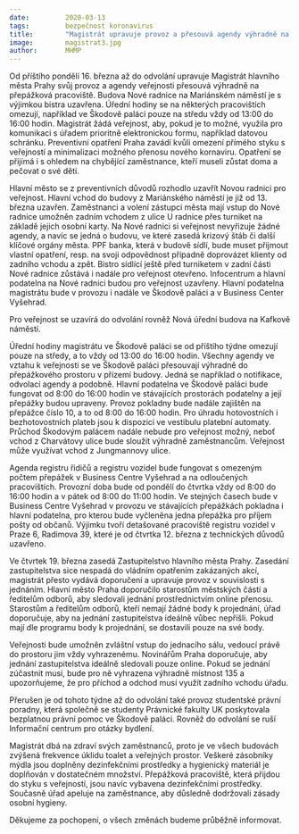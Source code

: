 ```yaml
---
date:         2020-03-13
tags:         bezpečnost koronavirus
title:        "Magistrát upravuje provoz a přesouvá agendy výhradně na přepážky. Uzavírá se Nová radnice a změny se dotknou i jednání zastupitelstva"
image: 	      magistrat3.jpg
author:       MHMP
---
```


Od příštího pondělí 16. března až do odvolání upravuje Magistrát hlavního města Prahy svůj provoz a agendy veřejnosti přesouvá výhradně na přepážková pracoviště. Budova Nové radnice na Mariánském náměstí je s výjimkou bistra uzavřena. Úřední hodiny se na některých pracovištích omezují, například ve Škodově paláci pouze na středu vždy od 13:00 do 16:00 hodin. Magistrát žádá veřejnost, aby, pokud je to možné, využila pro komunikaci s úřadem prioritně elektronickou formu, například datovou schránku. Preventivní opatření Praha zavádí kvůli omezení přímého styku s veřejností a minimalizaci možného přenosu nového kornaviru. Opatření se přijímá i s ohledem na chybějící zaměstnance, kteří museli zůstat doma a pečovat o své děti.

Hlavní město se z preventivních důvodů rozhodlo uzavřít Novou radnici pro veřejnost. Hlavní vchod do budovy z Mariánského náměstí je již od 13. března uzavřen. Zaměstnanci a volení zástupci města mají vstup do Nové radnice umožněn zadním vchodem z ulice U radnice přes turniket na základě jejich osobní karty. Na Nové radnici si veřejnost nevyřizuje žádné agendy, a navíc se jedná o budovu, ve které zasedá krizový štáb či další klíčové orgány města. PPF banka, která v budově sídlí, bude muset přijmout vlastní opatření, resp. na svoji odpovědnost případně doprovázet klienty od zadního vchodu a zpět. Bistro sídlící ještě před turniketem v zadní části Nové radnice zůstává i nadále pro veřejnost otevřeno. Infocentrum a hlavní podatelna na Nové radnici budou pro veřejnost uzavřeny. Hlavní podatelna magistrátu bude v provozu i nadále ve Škodově paláci a v Business Center Vyšehrad.

Pro veřejnost se uzavírá do odvolání rovněž Nová úřední budova na Kafkově náměstí.

Úřední hodiny magistrátu ve Škodově paláci se od příštího týdne omezují pouze na středy, a to vždy od 13:00 do 16:00 hodin. Všechny agendy ve vztahu k veřejnosti se ve Škodově paláci přesouvají výhradně do přepážkového prostoru v přízemí budovy. Jedná se například o notifikace, odvolací agendy a podobně. Hlavní podatelna ve Škodově paláci bude fungovat od 8:00 do 16:00 hodin ve stávajících prostorách podatelny a její přepážky budou upraveny. Provoz pokladny bude nadále zajištěn na přepážce číslo 10, a to od 8:00 do 16:00 hodin. Pro úhradu hotovostních i bezhotovostních plateb jsou k dispozici ve vestibulu platební automaty. Průchod Škodovým palácem nadále nebude pro veřejnost možný, neboť vchod z Charvátovy ulice bude sloužit výhradně zaměstnancům. Veřejnost může využívat vchod z Jungmannovy ulice.

Agenda registru řidičů a registru vozidel bude fungovat s omezeným počtem přepážek v Business Centre Vyšehrad a na odloučených pracovištích. Provozní doba bude od pondělí do čtvrtka vždy od 8:00 do 16:00 hodin a v pátek od 8:00 do 11:00 hodin. Ve stejných časech bude v Business Centre Vyšehrad v provozu ve stávajících přepážkách pokladna i hlavní podatelna, pro kterou bude vyčleněna jedna přepážka pro příjem pošty od občanů. Výjimku tvoří detašované pracoviště registru vozidel v Praze 6, Radimova 39, které je od čtvrtka 12. března z technických důvodů uzavřeno.

Ve čtvrtek 19. března zasedá Zastupitelstvo hlavního města Prahy. Zasedání zastupitelstva sice nespadá do vládním opatřením zakázaných akcí, magistrát přesto vydává doporučení a upravuje provoz v souvislosti s jednáním. Hlavní město Praha doporučilo starostům městských částí a ředitelům odborů, aby sledovali jednání prostřednictvím online přenosu. Starostům a ředitelům odborů, kteří nemají žádné body k projednání, úřad doporučuje, aby na jednání zastupitelstva ideálně vůbec nepřišli. Pokud mají dle programu body k projednání, se dostavili pouze na své body.

Veřejnosti bude umožněn zvláštní vstup do jednacího sálu, vedoucí právě do prostoru jim vždy vyhrazenému. Novinářům Praha doporučuje, aby jednání zastupitelstva ideálně sledovali pouze online. Pokud se jednání zúčastnit musí, bude pro ně vyhrazena výhradně místnost 135 a upozorňujeme, že pro příchod a odchod musí využít zadního vchodu úřadu.

Přerušen je od tohoto týdne až do odvolání také provoz studentské právní poradny, která společně se studenty Právnické fakulty UK poskytovala bezplatnou právní pomoc ve Škodově paláci.  Rovněž do odvolání se ruší Informační centrum pro otázky bydlení.

Magistrát dbá na zdraví svých zaměstnanců, proto je ve všech budovách zvýšená frekvence úklidu toalet a veřejných prostor. Veškeré zásobníky mýdla jsou doplněny dezinfekčními prostředky a hygienický materiál je doplňován v dostatečném množství. Přepážková pracoviště, která přijdou do styku s veřejností, jsou navíc vybavena dezinfekčními prostředky. Současně úřad apeluje na zaměstnance, aby důsledně dodržovali zásady osobní hygieny.

Děkujeme za pochopení, o všech změnách budeme průběžně informovat.
